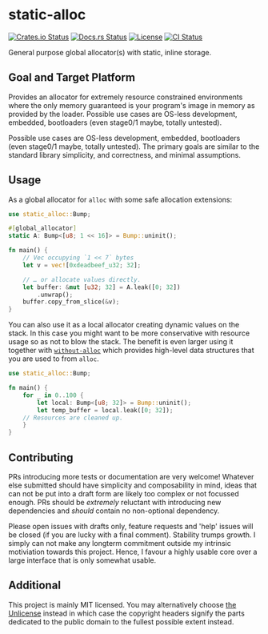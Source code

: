 # static-alloc

[![Crates.io Status](https://img.shields.io/crates/v/static-alloc.svg)](https://crates.io/crates/static-alloc)
[![Docs.rs Status](https://docs.rs/static-alloc/badge.svg)](https://docs.rs/static-alloc/)
[![License](https://img.shields.io/badge/license-MIT-blue.svg)](https://raw.githubusercontent.com/HeroicKatora/static-alloc/LICENSE)
[![CI Status](https://api.cirrus-ci.com/github/HeroicKatora/static-alloc.svg)](https://cirrus-ci.com/github/HeroicKatora/static-alloc)

General purpose global allocator(s) with static, inline storage.

## Goal and Target Platform

Provides an allocator for extremely resource constrained environments where the
only memory guaranteed is your program's image in memory as provided by the
loader. Possible use cases are OS-less development, embedded, bootloaders (even
stage0/1 maybe, totally untested).

Possible use cases are OS-less development, embedded, bootloaders (even
stage0/1 maybe, totally untested). The primary goals are similar to the
standard library simplicity, and correctness, and minimal assumptions.

## Usage

As a global allocator for `alloc` with some safe allocation extensions:

```rust
use static_alloc::Bump;

#[global_allocator]
static A: Bump<[u8; 1 << 16]> = Bump::uninit();

fn main() {
    // Vec occupying `1 << 7` bytes
    let v = vec![0xdeadbeef_u32; 32];

    // … or allocate values directly.
    let buffer: &mut [u32; 32] = A.leak([0; 32])
        .unwrap();
    buffer.copy_from_slice(&v);
}
```

You can also use it as a local allocator creating dynamic values on the stack.
In this case you might want to be more conservative with resource usage so as
not to blow the stack. The benefit is even larger using it together with
[`without-alloc`] which provides high-level data structures that you are used
to from `alloc`.

```rust
use static_alloc::Bump;

fn main() {
    for _ in 0..100 {
        let local: Bump<[u8; 32]> = Bump::uninit();
        let temp_buffer = local.leak([0; 32]);
	// Resources are cleaned up.
    }
}
```

[`without-alloc`]: https://crates.io/crates/without-alloc/

## Contributing

PRs introducing more tests or documentation are very welcome! Whatever else
submitted should have simplicity and composability in mind, ideas that can not
be put into a draft form are likely too complex or not focussed enough. PRs
should be *extremely* reluctant with introducing new dependencies and *should*
contain no non-optional dependency.

Please open issues with drafts only, feature requests and 'help' issues will be
closed (if you are lucky with a final comment). Stability trumps growth. I
simply can not make any longterm commitment outside my intrinsic motiviation
towards this project. Hence, I favour a highly usable core over a large
interface that is only somewhat usable.

## Additional

This project is mainly MIT licensed. You may alternatively choose [the
Unlicense](http://unlicense.org/) instead in which case the copyright headers
signify the parts dedicated to the public domain to the fullest possible extent
instead.
